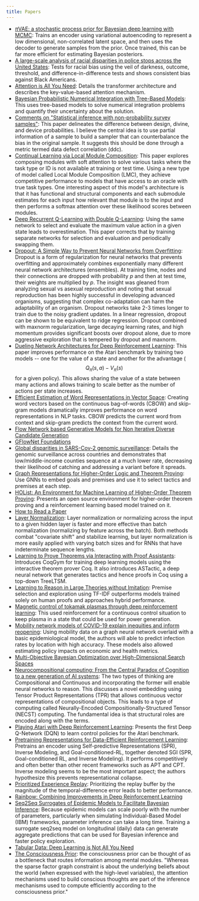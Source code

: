 ```yaml
---
title: Papers
---
```


- [$\pi$VAE: a stochastic process prior for Bayesian deep learning with
  MCMC](pi-vae): Trains an encoder using variational autoencoding to represent a low dimensional, non-correlated latent space, and then uses the decoder to generate samples from the prior. Once trained, this can be far more efficient for estimating Bayesian posteriors.
- [A large-scale analysis of racial disparities in police stops across the
  United States](100M): Tests for racial bias using the veil of darkness,
  outcome, threshold, and difference-in-difference tests and shows consistent
  bias against Black Americans.
- [Attention is All You Need](attention-is-all-you-need): Details the transformer architecture and describes the key-value-based attention mechanism.
- [Bayesian Probabilistic Numerical Integration with Tree-Based Models](bart): This uses tree-based models to solve numerical integration problems and quantify their uncertainty about the solution.
- [Comments on "Statistical inference with non-probability survey
  samples"](ddc): This paper delineates the difference between design, divine, and device probabilities. I believe the central idea is to use partial information of a sample to build a sampler that can counterbalance the bias in the original sample. It suggests this should be done through a metric termed data defect correlation (ddc).
- [Continual Learning via Local Module Composition](lcm): This paper explores composing modules with soft attention to solve various tasks where the task type or ID is not available at training or test time. Using a new type of model called Local Module Composition (LMC), they achieve competitive performance to models that have access to an oracle with true task types. One interesting aspect of this model's architecture is that it has functional and structural components and each submodule estimates for each input how relevant that module is to the input and then performs a softmax attention over these likelihood scores between modules.
- [Deep Recurrent Q-Learning with Double Q-Learning](deep-recurrent-q-learning-with-double-q-learning): Using the same network to select and evaluate the maximum value action in a given state leads to overestimation. This paper corrects that by training separate networks for selection and evaluation and periodically swapping them.
- [Dropout: A Simple Way to Prevent Neural Networks from Overfitting](dropout): Dropout is a form of regularization for neural networks that prevents overfitting and approximately combines exponentially many different neural network architectures (ensembles). At training time, nodes and their connections are dropped with probability $p$ and then at test time, their weights are multiplied by $p$. The insight was gleaned from analyzing sexual vs asexual reproduction and noting that sexual reproduction has been highly successful in developing advanced organisms, suggesting that complex co-adaptation can harm the adaptability of an organism. Dropout networks take 2-3 times longer to train due to the noisy gradient updates. In a linear regression, dropout can be shown to be equivalent to ridge regression. Dropout combined with maxnorm regularization, large decaying learning rates, and high momentum provides significant boosts over dropout alone, due to more aggressive exploration that is tempered by dropout and maxnorm.
- [Dueling Network Architectures for Deep Reinforcement Learning](dueling-network-architectures-for-deep-reinforcement-learning): This paper improves performance on the Atari benchmark by training two models -- one for the value of a state and another for the advantage ($$Q_\pi(s,a) - V_\pi(s)$$ for a given policy). This allows sharing the value of a state between many actions and allows training to scale better as the number of actions per state increases.
- [Efficient Estimation of Word Representations in Vector Space](word2vec): Creating word vectors based on the continuous bag-of-words (CBOW) and skip-gram models dramatically improves performance on word representations in NLP tasks. CBOW predicts the current word from context and skip-gram predicts the context from the current word.
- [Flow Network based Generative Models for Non Iterative Diverse Candidate Generation](flow-network-based-generative-models-for-non-iterative-diverse-candidate-generation)
- [GFlowNet Foundations](gflownet-foundations)
- [Global disparities in SARS-Cov-2 genomic surveillance](genomic-surveillance): Details the genomic surveillance across countries and demonstrates that low/middle-income counties sequence at a much lower rate, decreasing their likelihood of catching and addressing a variant before it spreads.
- [Graph Representations for Higher-Order Logic and Theorem Proving](graph-representations-for-higher-order-logic-and-theorem-proving): Use GNNs to embed goals and premises and use it to select tactics and premises at each step.
- [HOList: An Environment for Machine Learning of Higher-Order Theorem Proving](holist): Presents an open source environment for higher-order theorem proving and a reinforcement learning based model trained on it.
- [How to Read a Paper](how-to-read-a-paper)
- [Layer Normalization](layer-normalization): Layer normalization or normalizing across the input to a given hidden layer is faster and more effective than batch normalization (normalizing by feature across the batch). Both methods combat "covariate shift" and stabilize learning, but layer normalization is more easily applied with varying batch sizes and for RNNs that have indeterminate sequence lengths.
- [Learning to Prove Theorems via Interacting with Proof Assistants](learning-to-prove-theorems-via-interacting-with-proof-assistants): Introduces CoqGym for training deep learning models using the interactive theorem prover Coq. It also introduces ASTactic, a deep neural network that generates tactics and hence proofs in Coq using a top-down TreeLTSM.
- [Learning to Reason in Large Theories without Imitation](learning-to-reason-in-large-theories-without-imitation): Premise selection and exploration using TF-IDF outperforms models trained solely on human proofs and approaches hybrid performance.
- [Magnetic control of tokamak plasmas through deep reinforcement learning](magnetic-control-of-tokamak-plasmas-through-deep-reinforcement-learning): This used reinforcement for a continuous control situation to keep plasma in a state that could be used for power generation.
- [Mobility network models of COVID-19 explain inequities and inform
  reopening](covid-gnn): Using mobility data on a graph neural network overlaid with a basic epidemiological model, the authors will able to predict infection rates by location with high accuracy. These models also allowed estimating policy impacts on economic and health metrics.
- [Multi-Objective Bayesian Optimization over High-Dimensional Search Spaces](mulit-objective-bayesian-optimization-over-high-dimensional-search-spaces)
- [Neurocompositional computing: From the Central Paradox of Cognition to a new generation of AI systems](neurocompositional-computing): The two types of thinking are Compositional and Continuous and incorporating the former will enable neural networks to reason. This discusses a novel embedding using Tensor Product Representations (TPR) that allows continuous vector representations of compositional objects. This leads to a type of computing called Neurally-Encoded Compositionally-Structured Tensor (NECST) computing. The fundamental idea is that structural roles are encoded along with the terms.
- [Playing Atari with Deep Reinforcement Learning](playing-atari-with-deep-reinforcement-learning): Presents the first Deep Q-Network (DQN) to learn control policies for the Atari benchmark.
- [Pretraining Representations for Data-Efficient Reinforcement Learning](pretraining-rl): Pretrains an encoder using Self-predictive Representations (SPR), Inverse Modeling, and Goal-conditioned-RL, together denoted SGI (SPR, Goal-conditioned RL, and Inverse Modeling). It performs competitively and often better than other recent frameworks such as APT and CPT. Inverse modeling seems to be the most important aspect; the authors hypothesize this prevents representational collapse.
- [Prioritized Experience Replay](prioritized-experience-replay): Prioritizing the replay buffer by the magnitude of the temporal-difference error leads to better performance.
- [Rainbow: Combining Improvements in Deep Reinforcement Learning](rainbow)
- [Seq2Seq Surrogates of Epidemic Models to Facilitate Bayesian
  Inference](seq2seq-bayes): Because epidemic models can scale poorly with the number of parameters, particularly when simulating Individual-Based Model (IBM) frameworks, parameter inference can take a long time. Training a surrogate seq2seq model on longitudinal (daily) data can generate aggregate predictions that can be used for Bayesian inference and faster policy
  exploration.
- [Tabular Data: Deep Learning is Not All You Need](tabular-data)
- [The Consciousness Prior](the-consciousness-prior): the consciousness prior
  can be thought of as a bottleneck that routes information among mental
  modules. "Whereas the sparse factor graph constraint is about the underlying
  beliefs about the world (when expressed with the high-level variables), the
  attention mechanisms used to build conscious thoughts are part of the
  inference mechanisms used to compute efficiently according to the
  consciousness prior."
